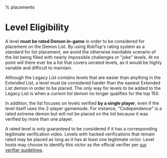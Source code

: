 % placements

<div class='panel fade js-scroll-anim' data-anim='fade'>

# Level Eligibility

A level **must be rated Demon in-game** in order to be considered for placement on the Demon List. By using RobTop's rating system as a standard for list placement, we avoid the otherwise inevitable scenario of the list being filled with nearly impossible challenges or "joke" levels. At no point will there ever be a list that covers unrated levels, as it would be highly variable and difficult to maintain. 

Although the Legacy List contains levels that are easier than anything in the Extended List, a level must be considered harder than the easiest Extended List demon in order to be placed. The only way for levels to be added to the Legacy List is when a *current list demon* no longer qualifies for the top 150. 

In addition, the list focuses on levels verified **by a single player**, even if the level itself uses the 2-player gamemode. For instance, "Codependence" is a rated extreme demon but will not be placed on the list because it was verified by more than one player. 

A rated level is only guaranteed to be considered if it has a corresponding legitimate verification video. Levels with hacked verifications that remain rated may be placed as long as it has at least one legitimate victor. Level hosts may choose to identify this victor as the official verifier per [our verifier guidelines](/guidelines/listplacements/#creators).


</div>
